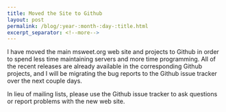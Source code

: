 ```yaml
---
title: Moved the Site to Github
layout: post
permalink: /blog/:year-:month-:day-:title.html
excerpt_separator: <!--more-->
---
```


I have moved the main msweet.org web site and projects to Github in order to
spend less time maintaining servers and more time programming. All of the
recent releases are already available in the corresponding Github projects, and
I will be migrating the bug reports to the Github issue tracker over the next
couple days.

In lieu of mailing lists, please use the Github issue tracker to ask questions
or report problems with the new web site.
